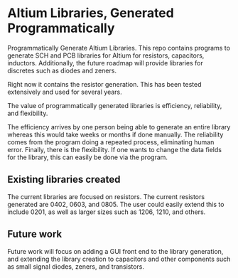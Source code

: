 # Altium Libraries, Generated Programmatically

Programmatically Generate Altium Libraries. This repo contains programs to generate SCH and PCB libraries for Altium for resistors, capacitors, inductors. Additionally, the future roadmap will provide libraries for discretes such as diodes and zeners.

Right now it contains the resistor generation. This has been tested extensively and used for several years. 

The value of programmatically generated libraries is efficiency, reliability, and flexibility.

The efficiency arrives by one person being able 
to generate an entire library whereas this would take weeks or months if done manually. The reliability comes from the program doing a 
repeated process, eliminating human error. Finally, there is the flexibility. If one wants to change the data fields for the library, this
can easily be done via the program. 

## Existing libraries created

The current libraries are focused on resistors. The current resistors generated are 0402, 0603, and 0805. The user could easily extend this to include 0201, as well as larger sizes such as 1206, 1210, and others. 

## Future work

Future work will focus on adding a GUI front end to the library generation, and extending the library creation to capacitors and other
components such as small signal diodes, zeners, and transistors. 



